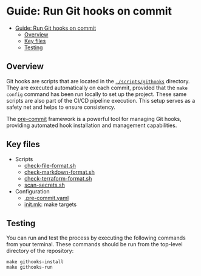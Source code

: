 # Guide: Run Git hooks on commit

- [Guide: Run Git hooks on commit](#guide-run-git-hooks-on-commit)
  - [Overview](#overview)
  - [Key files](#key-files)
  - [Testing](#testing)

## Overview

Git hooks are scripts that are located in the [`./scripts/githooks`](../../scripts/githooks) directory. They are executed automatically on each commit, provided that the `make config` command has been run locally to set up the project. These same scripts are also part of the CI/CD pipeline execution. This setup serves as a safety net and helps to ensure consistency.

The [pre-commit](https://pre-commit.com/) framework is a powerful tool for managing Git hooks, providing automated hook installation and management capabilities.

## Key files

- Scripts
  - [check-file-format.sh](../../scripts/githooks/check-file-format.sh)
  - [check-markdown-format.sh](../../scripts/githooks/check-markdown-format.sh)
  - [check-terraform-format.sh](../../scripts/githooks/check-terraform-format.sh)
  - [scan-secrets.sh](../../scripts/githooks/scan-secrets.sh)
- Configuration
  - [.pre-commit.yaml](../../scripts/config/.pre-commit.yaml)
  - [init.mk](../../scripts/init.mk): make targets

## Testing

You can run and test the process by executing the following commands from your terminal. These commands should be run from the top-level directory of the repository:

```shell
make githooks-install
make githooks-run
```

